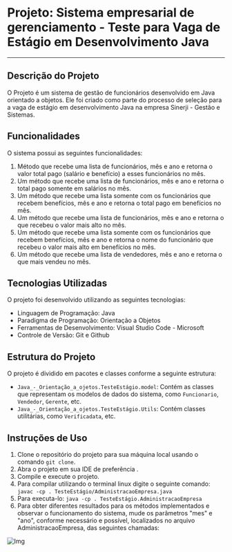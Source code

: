 # Projeto: Sistema empresarial de gerenciamento - Teste para Vaga de Estágio em Desenvolvimento Java

---

## Descrição do Projeto

O Projeto é um sistema de gestão de funcionários desenvolvido em Java orientado a objetos. Ele foi criado como parte do processo de seleção para a vaga de estágio em desenvolvimento Java na empresa Sinerji - Gestão e Sistemas.

## Funcionalidades

O sistema possui as seguintes funcionalidades:

1. Método que recebe uma lista de funcionários, mês e ano e retorna o valor total 
pago (salário e benefício) a esses funcionários no mês. 
2.  Um método que recebe uma lista de funcionários, mês e ano e retorna o total pago 
somente em salários no mês. 
3.  Um método que recebe uma lista somente com os funcionários que recebem 
benefícios, mês e ano e retorna o total pago em benefícios no mês. 
4. Um método que recebe uma lista de funcionários, mês e ano e retorna o que 
recebeu o valor mais alto no mês. 
5. Um método que recebe uma lista somente com os funcionários que recebem 
benefícios, mês e ano e retorna o nome do funcionário que recebeu o valor mais 
alto em benefícios no mês. 
6. Um método que recebe uma lista de vendedores, mês e ano e retorna o que mais 
vendeu no mês. 

## Tecnologias Utilizadas

O projeto foi desenvolvido utilizando as seguintes tecnologias:

- Linguagem de Programação: Java
- Paradigma de Programação: Orientação a Objetos
- Ferramentas de Desenvolvimento: Visual Studio Code - Microsoft
- Controle de Versão: Git e Github


## Estrutura do Projeto

O projeto é dividido em pacotes e classes conforme a seguinte estrutura:

- `Java_-_Orientação_a_ojetos.TesteEstágio.model`: Contém as classes que representam os modelos de dados do sistema, como `Funcionario`, `Vendedor`, `Gerente`, etc.
- `Java_-_Orientação_a_ojetos.TesteEstágio.Utils`: Contém classes utilitárias, como `Verificadata`, etc.

## Instruções de Uso

1. Clone o repositório do projeto para sua máquina local usando o comando `git clone`.
2. Abra o projeto em sua IDE de preferência .
3. Compile e execute o projeto.
4. Para compilar utilizando o terminal linux digite o seguinte comando: `javac -cp . TesteEstágio/AdministracaoEmpresa.java`
5. Para executa-lo: `java -cp . TesteEstágio.AdministracaoEmpresa`
6. Para obter diferentes resultados para os métodos implementados e observar o funcionamento do sistema, mude os parâmetros "mes" e "ano", conforme necessário e possível, localizados no arquivo AdministracaoEmpresa, das seguintes chamadas:

![Img](/TesteEstágio/assets/Img.png)


